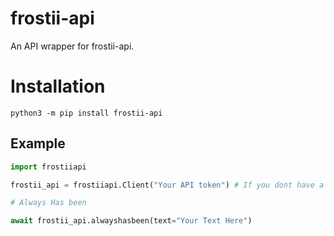 # frostii-api

An API wrapper for frostii-api.

# Installation

```shell
python3 -m pip install frostii-api
```

## Example

```python
import frostiiapi

frostii_api = frostiiapi.Client("Your API token") # If you dont have a token, get one from https://frostii-api.herokuapp.com/

# Always Has been

await frostii_api.alwayshasbeen(text="Your Text Here")
```